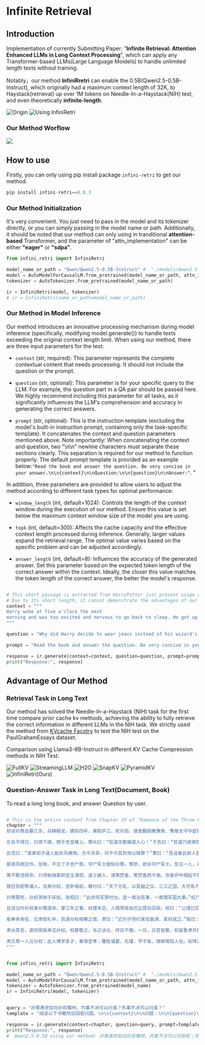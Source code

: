 # Infinite Retrieval

## Introduction
Implementation of currently Submitting Paper: "**Infinite Retrieval: Attention Enhanced LLMs in Long Context Processing**", which can apply any Transformer-based LLMs(Large Language Moidels) to handle unlimited length texts without training.

Notably，our method **InfiniRretri** can enable the 0.5B(Qwen2.5-0.5B-Instruct), which originally had a maximum context length of 32K, to Haystack(retrieval) up over 1M tokens on Needle-In-a-Haystack(NIH) test, and even theoretically **infinite-length**.

![Origin](imgs/Qwen0.5B-FullKV-128k_0.446.png)
![Using InfiniRetri](imgs/Qwen0.5B-InfiniRetri_1m_1.000.png)


### Our Method Worflow

![](imgs/workflow.png)



## How to use
Firstly, you can only using pip install package ```infini-retri``` to get our method.
```python
pip install infini-retri==0.0.3
```

### Our Method Initialization
It's very convenient. You just need to pass in the model and its tokenizer directly, or you can simply passing in the model name or path. Additionally, it should be noted that our method can only using in tranditional **attention-based** Transformer, and the parameter of "attn_implementation" can be either **"eager"** or **"sdpa"**.

```python  
from infini_retri import InfiniRetri

model_name_or_path = "Qwen/Qwen2.5-0.5B-Instruct" #  "./models/Qwen2.5-0.5B-Instruct"
model = AutoModelForCausalLM.from_pretrained(model_name_or_path, attn_implementation="eager") # attn_implementation only using "eager"
tokenizer = AutoTokenizer.from_pretrained(model_name_or_path)

ir = InfiniRetri(model, tokenizer)
# ir = InfiniRetri(name_or_path=model_name_or_path) 
```

### Our Method in Model Inference
Our method introduces an innovative processing mechanism during model inference (specifically, modifying model.generate()) to handle texts exceeding the original context length limit. When using our method, there are three input parameters for the text:

- `context` (str, required): This parameter represents the complete contextual content that needs processing. It should not include the question or the prompt.

- `question` (str, optional): This parameter is for your specific query to the LLM. For example, the question part in a QA pair should be passed here. We highly recommend including this parameter for all tasks, as it significantly influences the LLM's comprehension and accuracy in generating the correct answers.

- `prompt` (str, optional): This is the instruction template (excluding the model's built-in instruction prompt, containing only the task-specific template). It concatenates the context and question parameters mentioned above. Note importantly: When concatenating the context and question, two "\n\n" newline characters must separate these sections clearly. This separation is required for our method to function properly. The default prompt template is provided as an example below:`"Read the book and answer the question. Be very concise in your answer.\n\n{context}\n\nQuestion:\n\n{question}\n\nAnswer:"`.
"

In addition, three parameters are provided to allow users to adjust the method according to different task types for optimal performance:

- `window_length` (int, default=1024): Controls the length of the context window during the execution of our method. Ensure this value is set below the maximum context window size of the model you are using.

- `topk` (int, default=300): Affects the cache capacity and the effective context length processed during inference. Generally, larger values expand the retrieval range. The optimal value varies based on the specific problem and can be adjusted accordingly.

- `answer_length` (int, default=8): Influences the accuracy of the generated answer. Set this parameter based on the expected token length of the correct answer within the context. Ideally, the closer this value matches the token length of the correct answer, the better the model's response.


```python

# This short passage is extracted from HarryPotter just present usage of our menthod. 
# Due to its short length, it cannot demonstrate the advantages of our method in handling task on ultra long text. 
context = """
Harry woke at five o'clock the next 
morning and was too excited and nervous to go back to sleep. He got up and pulled on his jeans because he didn't want to walk into the station in his wizard's robes — he'd change on the train. He checked his Hogwarts list yet again to make sure he had everything he needed, saw that Hedwig was shut safely in her cage, and then paced the room, waiting for the Dursleys to get up. Two hours later, Harry's huge, heavy trunk had been loaded into the Dursleys’ car, Aunt Petunia had talked Dudley into sitting next to Harry, and they had set off.They reached King's Cross at half past ten. Uncle Vernon dumped Harry's trunk onto a cart and wheeled it into the station for him. Harry thought this was strangely kind until Uncle Vernon stopped dead, facing the platforms with a nasty grin on his face.
"""  

question = "Why did Harry decide to wear jeans instead of his wizard's robes to the train station?"

prompt = "Read the book and answer the question. Be very concise in your answer.\n\n{context}\n\nQuestion:\n\n{question}\n\nAnswer:" # Note "\n\n" in boundary.

response = ir.generate(context=context, question=question, prompt=prompt)
print("Response:", response)
```

## Advantage of Our Method

### Retrieval Task in Long Text
Our method has solved the Needle-In-a-Haystack (NIH) task for the first time compare prior cache kv methods, achieving the ability to fully retrieve the correct information in different LLMs in the NIH task. We strictly used the method from [KVcache Facotry](https://github.com/Zefan-Cai/KVCache-Factory/blob/main/run_needle_in_haystack.py) to test the NIH test on the PaulGrahamEssays dataset.

Comparison using Llama3-8B-Instruct in different KV Cache Compression methods in NIH Test:

![FullKV](imgs/Llama3-full-1k-32k_0.271.png)
![StreamingLLM](imgs/Llama3-streamingllm-1k-32k_0.121.png)
![H2O](imgs/Llama3-h2o-1k-32k_0.105.png)
![SnapKV](imgs/Llama3-snapkv-1k-32k_0.259.png)
![PyramidKV](imgs/Llama3-pyramidkv-1k-32k_0.283.png)
![InfiniRetri(Ours)](imgs/Llama3-infiniRetri-32k_0.951.png)



### Question-Answer Task in Long Text(Document, Book)

To read a long long book, and answer Question by user.

``` python

# This is the entire content from Chapter 29 of "Romance of the Three Kingdoms"
chapter = """
却说孙策自霸江东，兵精粮足。建安四年，袭取庐江，败刘勋，使虞翻驰檄豫章，豫章太守华歆投降。自此声势大振，乃遣张纮往许昌上表献捷。曹操知孙策强盛，叹曰：“狮儿难与争锋也！”遂以曹仁之女许配孙策幼弟孙匡，两家结婚。留张纮在许昌。孙策求为大司马，曹操不许。策恨之，常有袭许都之心。于是吴郡太守许贡，乃暗遣使赴许都上书于曹操。其略曰：“孙策骁勇，与项籍相似。朝廷宜外示荣宠，召在京师；不可使居外镇，以为后患。”使者赍书渡江，被防江将士所获，解赴孙策处。策观书大怒，斩其使，遣人假意请许贡议事。贡至，策出书示之，叱曰：“汝欲送我于死地耶！”命武士绞杀之。贡家属皆逃散。有家客三人，欲为许贡报仇，恨无其便。一日，孙策引军会猎于丹徒之西山，赶起一大鹿，策纵马上山逐之。正赶之间，只见树林之内有三个人持枪带弓面立。策勒马问曰：“汝等何人？”答曰：“乃韩当军士也。在此射鹿。”策方举辔欲行，一人拈枪望策左腿便刺。策大惊，急取佩剑从马上砍去，剑刃忽坠，止存剑靶在手。一人早拈弓搭箭射来，正中孙策面颊。策就拔面上箭，取弓回射放箭之人，应弦面倒。那二人举枪向孙策乱搠，大叫曰：“我等是许贡家客，特来为主人报仇！”策别无器械，只以弓拒之，且拒且走。二人死战不退。策身被数枪，马亦带伤。正危急之时，程普引数人至。孙策大叫：“杀贼！“程普引众齐上，将许贡家客砍为肉泥。看孙策时，血流满面，被伤至重，乃以刀割抱，裹其伤处，救回吴会养病。后人有诗赞许家三客曰：“孙郎智勇冠江湄，射猎山中受困危。许客三人能死义，杀身豫让未为奇。”却说孙策受伤而回，使人寻请华伦医治。不想华佗已往中原去了，止有徒弟在吴，命其治疗。其徒曰：“箭头有药，毒已入骨。须静养百日，方可无虞。若怒气冲激，其疮难治。”孙策为人最是性急，恨不得即日便愈。将息到二十余日，忽闻张纮有使者自许昌回，策唤问之。使者曰：“曹操甚惧主公；其帐下谋士，亦俱敬服；惟有郭嘉不服。”策曰：“郭嘉曾有何说？”使者不敢言。策怒，固问之。使者只得从实告曰：“郭嘉曾对曹操言主公不足惧也：轻而无备，性急少谋，乃匹夫之勇耳，他日必死于小人之手。”策闻言，大怒曰：“匹夫安敢料吾！吾誓取许昌！”遂不待疮愈，便欲商议出兵。张昭谏曰：“医者戒主公百日休动，今何因一时之忿，自轻万金之躯？”正话间，忽报袁绍遣使陈震至。策唤入问之。震具言袁绍欲结东吴为外应，共攻曹操。策大喜，即日会诸将于城楼上，设宴款待陈震。饮酒之间，忽见诸将互相耳语，纷纷下楼。策怪问何故，左右曰：“有于神仙者，今从楼下过，诸将欲往拜之耳。”策起身凭栏观之，见一道人，身披鹤氅，手携藜杖，立于当道，百姓俱焚香伏道而拜。策怒曰：“是何妖人？快与我擒来！”左右告曰：“此人姓于，名吉，寓居东方，往来吴会，普施符水，救人万病，无有不验。当世呼为神仙，未可轻渎。”策愈怒，喝令：“速速擒来！违者斩！”

左右不得已，只得下楼，拥于吉至楼上。策叱曰：“狂道怎敢煽惑人心！”于吉曰：“贫道乃琅琊宫道士，顺帝时曾入山采药，得神书于阳曲泉水上，号曰《太平青领道》，凡百余卷，皆治人疾病方术。贫道得之，惟务代天宣化，普救万人，未曾取人毫厘之物，安得煽惑人心？”策曰：“汝毫不取人，衣服饮食，从何而得？汝即黄巾张角之流，今若不诛，必为后患！”叱左右斩之。张昭谏曰：“于道人在江东数十年，并无过犯，不可杀害。”策曰：“此等妖人，君杀之，何异屠猪狗！”众官皆苦谏，陈震亦劝。策怒未息，命且囚于狱中。众官俱散。陈震自归馆驿安歇。孙策归府，早有内侍传说此事与策母吴太夫人知道。夫人唤孙策入后堂，谓曰：“吾闻汝将于神仙下于缧绁。此人多曾医人疾病，军民敬仰，不可加害。”策曰：“此乃妖人，能以妖术惑众，不可不除！”夫人再三劝解。策曰：“母亲勿听外人妄言，儿自有区处。乃出唤狱吏取于吉来问。原来狱吏皆敬信于吉，吉在狱中时，尽去其枷锁；及策唤取，方带枷锁而出。策访知大怒，痛责狱吏，仍将于吉械系下狱。张昭等数十人，连名作状，拜求孙策，乞保于神仙。策曰：“公等皆读书人，何不达理？昔交州刺史张津，听信邪教，鼓瑟焚香，常以红帕裹头，自称可助出军之威，后竟为敌军所杀。此等事甚无益，诸君自未悟耳。吾欲杀于吉，正思禁邪觉迷也。”

吕范曰：“某素知于道人能祈风祷雨。方今天旱，何不令其祈雨以赎罪？”策曰：“吾且看此妖人若何。”遂命于狱中取出于吉，开其枷锁，令登坛求雨。吉领命，即沐浴更衣，取绳自缚于烈日之中。百姓观者，填街塞巷。于吉谓众人曰：“吾求三尺甘霖，以救万民，然我终不免一死。”众人曰：“若有灵验，主公必然敬服。”于吉曰：“气数至此，恐不能逃。”少顷，孙策亲至坛中下令：“若午时无雨，即焚死于吉。”先令人堆积干柴伺候。将及午时，狂风骤起。风过处，四下阴云渐合。策曰：“时已近午，空有阴云，而无甘雨，正是妖人！”叱左右将于吉扛上柴堆，四下举火，焰随风起。忽见黑烟一道，冲上空中，一声响喨，雷电齐发，大雨如注。顷刻之间，街市成河，溪涧皆满，足有三尺甘雨。于吉仰卧于柴堆之上，大喝一声，云收雨住，复见太阳。于是众官及百姓，共将于吉扶下柴堆，解去绳索，再拜称谢。孙策见官民俱罗拜于水中，不顾衣服，乃勃然大怒，叱曰：“晴雨乃天地之定数，妖人偶乘其便，你等何得如此惑乱！”掣宝剑令左右速斩于吉。众官力谏，策怒曰：“尔等皆欲从于吉造反耶！”众官乃不敢复言。策叱武士将于吉一刀斩头落地。只见一道青气，投东北去了。策命将其尸号令于市，以正妖妄之罪。

是夜风雨交作，及晓，不见了于吉尸首。守尸军士报知孙策。策怒，欲杀守尸军士。忽见一人，从堂前徐步而来，视之，却是于吉。策大怒，正欲拔剑斫之，忽然昏倒于地。左右急救入卧内，半晌方苏。吴太夫人来视疾，谓策曰：“吾儿屈杀神仙，故招此祸。”策笑曰：“儿自幼随父出征，杀人如麻，何曾有为祸之理？今杀妖人，正绝大祸，安得反为我祸？”夫人曰：“因汝不信，以致如此；今可作好事以禳之。”策曰：“吾命在天，妖人决不能为祸。何必禳耶！”夫人料劝不信，乃自令左右暗修善事禳解。是夜二更，策卧于内宅，忽然阴风骤起，灯灭而复明。灯影之下，见于吉立于床前。策大喝曰：“吾平生誓诛妖妄，以靖天下！汝既为阴鬼，何敢近我！”取床头剑掷之，忽然不见。吴太夫人闻之，转生忧闷。策乃扶病强行，以宽母心。母谓策曰：“圣人云：‘鬼神之为德，其盛矣乎！’又云：‘祷尔于上下神袛。’鬼神之事，不可不信。汝屈杀于先生，岂无报应？吾已令人设醮于郡之玉清观内，汝可亲往拜祷，自然安妥。”

策不敢违母命，只得勉强乘轿至玉清观。道士接入，请策焚香，策焚香而不谢。忽香炉中烟起不散，结成一座华盖，上面端坐着于吉。策怒，唾骂之；走离殿宇，又见于吉立于殿门首，怒目视策。策顾左右曰：“汝等见妖鬼否？”左右皆云未见。策愈怒，拔佩剑望于吉掷去，一人中剑而倒。众视之，乃前日动手杀于吉之小卒，被剑斫入脑袋，七窍流血而死。策命扛出葬之。比及出观，又见于吉走入观门来。策曰：“此观亦藏妖之所也！”遂坐于观前，命武士五百人拆毁之。武士方上屋揭瓦，却见于吉立于屋上，飞瓦掷地。策大怒，传令逐出本观道士，放火烧毁殿宇。火起处，又见于吉立于火光之中。策怒归府，又见于吉立于府门前。策乃不入府，随点起三军，出城外下寨，传唤众将商议，欲起兵助袁绍夹攻曹操。众将俱曰：“主公玉体违和，未可轻动。且待平愈，出兵未迟。”是夜孙策宿于寨内，又见于吉披发而来。策于帐中叱喝不绝。次日，吴太夫人传命，召策回府。策乃归见其母。夫人见策形容憔悴，泣曰：“儿失形矣！”策即引镜自照，果见形容十分瘦损，不觉失惊，顾左右曰：“吾奈何憔悴至此耶！”言未已，忽见于吉立于镜中。策拍镜大叫一声，金疮迸裂，昏绝于地。夫人令扶入卧内。须臾苏醒，自叹曰：“吾不能复生矣！”

随召张昭等诸人，及弟孙权，至卧榻前，嘱付曰：“天下方乱，以吴越之众，三江之固，大可有为。子布等幸善相吾弟。”乃取印绶与孙权曰：“若举江东之众，决机于两阵之间，与天下争衡，卿不如我；举贤任能，使各尽力以保江东，我不如卿。卿宜念父兄创业之艰难，善自图之！”权大哭，拜受印绶。策告母曰：“儿天年已尽，不能奉慈母。今将印绶付弟，望母朝夕训之。父兄旧人，慎勿轻怠。”母哭曰：“恐汝弟年幼，不能任大事，当复如何？”策曰：“弟才胜儿十倍，足当大任。倘内事不决，可问张昭；外事不决，可问周瑜。恨周瑜不在此，不得面嘱之也！”又唤诸弟嘱曰：“吾死之后，汝等并辅仲谋。宗族中敢有生异心者，众共诛之；骨肉为逆，不得入祖坟安葬。”诸弟泣受命。又唤妻乔夫人谓曰：“吾与汝不幸中途相分，汝须孝养尊姑。早晚汝妹入见，可嘱其转致周郎，尽心辅佐吾弟，休负我平日相知之雅。”言讫，瞑目而逝。年止二十六岁。后人有诗赞曰：“独战东南地，人称小霸王。运筹如虎踞，决策似鹰扬。威镇三江靖，名闻四海香。临终遗大事，专意属周郎。”

孙策既死，孙权哭倒于床前。张昭曰：“此非将军哭时也。宜一面治丧事，一面理军国大事。”权乃收泪。张昭令孙静理会丧事，请孙权出堂，受众文武谒贺。孙权生得方颐大口，碧眼紫髯。昔汉使刘琬入吴，见孙家诸昆仲，因语人曰：“吾遍观孙氏兄弟，虽各才气秀达，然皆禄祚不终。惟仲谋形貌奇伟，骨格非常，乃大贵之表，又亨高寿，众皆不及也。”

且说当时孙权承孙策遗命，掌江东之事。经理未定，人报周瑜自巴丘提兵回吴。权曰：“公瑾已回，吾无忧矣。”原来周瑜守御巴丘。闻知孙策中箭被伤，因此回来问候；将至吴郡，闻策已亡，故星夜来奔丧。当下周瑜哭拜于孙策灵柩之前。吴太夫人出，以遗嘱之语告瑜，瑜拜伏于地曰：“敢不效犬马之力，继之以死！”少顷，孙权入。周瑜拜见毕，权曰：“愿公无忘先兄遗命。”瑜顿首曰：“愿以肝脑涂地，报知己之恩。”权曰：“今承父兄之业，将何策以守之？”瑜曰：“自古得人者昌，失人者亡。为今之计，须求高明远见之人为辅，然后江东可定也。”权曰：“先兄遗言：内事托子布，外事全赖公瑾。”瑜曰：“子布贤达之士，足当大任。瑜不才，恐负倚托之重，愿荐一人以辅将军。”权问何人。瑜曰：“姓鲁，名肃，字子敬，临淮东川人也。此人胸怀韬略，腹隐机谋。早年丧父，事母至孝。其家极富，尝散财以济贫乏。瑜为居巢长之时，将数百人过临淮，因乏粮，闻鲁肃家有两囷米，各三千斛，因往求助。肃即指一囷相赠，其慷慨如此。平生好击剑骑射，寓居曲阿。祖母亡，还葬东城。其友刘子扬欲约彼往巢湖投郑宝，肃尚踌躇未往。今主公可速召之。”权大喜，即命周瑜往聘。

瑜奉命亲往，见肃叙礼毕，具道孙权相慕之意。肃曰：“近刘子扬约某往巢湖，某将就之。”瑜曰：“昔马援对光武云：当今之世，非但君择臣，臣亦择君。今吾孙将军亲贤礼士，纳奇录异，世所罕有。足下不须他计，只同我往投东吴为是。”

肃从其言，遂同周瑜来见孙权。权甚敬之，与之谈论，终日不倦。一日，众官皆散，权留鲁肃共饮，至晚同榻抵足而卧。夜半，权问肃曰：“方今汉室倾危，四方纷扰；孤承父兄余业，思为桓、文之事，君将何以教我？”肃曰：“昔汉高祖欲尊事义帝而不获者，以项羽为害也。今之曹操可比项羽，将军何由得为桓、文乎？肃窃料汉室不可复兴，曹操不可卒除。为将军计，惟有鼎足江东以观天下之衅。今乘北方多务，剿除黄祖，进伐刘表，竟长江所极而据守之；然后建号帝王，以图天下：此高祖之业也。”权闻言大喜，披衣起谢。次日厚赠鲁肃，并将衣服帏帐等物赐肃之母。

肃又荐一人见孙权：此人博学多才，事母至孝；覆姓诸葛，名瑾，字子瑜，琅琊南阳人也。权拜之为上宾。瑾劝权勿通袁绍，且顺曹操，然后乘便图之。权依言，乃遣陈震回，以书绝袁绍。却说曹操闻孙策已死，欲起兵下江南。侍御史张纮谏曰：“乘人之丧而伐之，既非义举；若其不克，弃好成仇：不如因而善遇之。”操然其说，乃即奏封孙权为将军，兼领会稽太守；即令张纮为会稽都尉，赍印往江东。孙权大喜，又得张纮回吴，即命与张昭同理政事。张纮又荐一人于孙权：此人姓顾，名雍，字元叹，乃中郎蔡邕之徒；其为人少言语，不饮酒，严厉正大。权以为丞，行太守事。自是孙权威震江东，深得民心。且说陈震回见袁绍，具说：“孙策已亡，孙权继立。曹操封之为将军，结为外应矣。”袁绍大怒，遂起冀、青、幽、并等处人马七十余万，复来攻取许昌。正是：江南兵革方休息，冀北干戈又复兴。未知胜负若何，且听下文分解。 
"""


from infini_retri import InfiniRetri

model_name_or_path = "Qwen/Qwen2.5-0.5B-Instruct" #  "./models/Qwen2.5-0.5B-Instruct"
model = AutoModelForCausalLM.from_pretrained(model_name_or_path, attn_implementation="eager") # attn_implementation only using "eager"
tokenizer = AutoTokenizer.from_pretrained(model_name)
ir = InfiniRetri(model, tokenizer)


query = "孙策离世前向孙权嘱咐，内事不决可以问谁？外事不决可以问谁？"
template = "阅读以下书籍然后回答问题。\n\n{context}\n\n问题：\n\n{question}\n\n答案：" # Note "\n\n" in boundary.

response = ir.generate(context=chapter, question=query, prompt=template)
print("Response:", response)
#  Qwen2.5-0.5B using our method: 孙策离世前向孙权嘱咐，内事不决可以问张昭；外事不决可以问周瑜。
```
